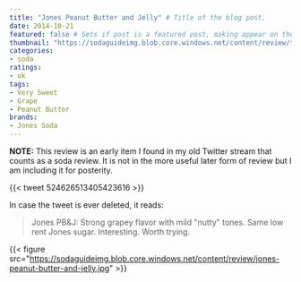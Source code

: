 ```yaml
---
title: "Jones Peanut Butter and Jelly" # Title of the blog post.
date: 2014-10-21
featured: false # Sets if post is a featured post, making appear on the home page side bar.
thumbnail: "https://sodaguideimg.blob.core.windows.net/content/review/thumbs/jones-peanut-butter-and-jelly.jpg" # Sets thumbnail image appearing inside card on homepage.
categories:
- soda
ratings:
- ok
tags:
- Very Sweet
- Grape
- Peanut Butter
brands:
- Jones Soda
---
```


**NOTE:** This review is an early item I found in my old Twitter stream that counts as a soda review. It is not in the more useful later form of review but I am including it for posterity.

{{< tweet 524626513405423616 >}}

In case the tweet is ever deleted, it reads:
> Jones PB&J: Strong grapey flavor with mild "nutty" tones. Same low rent Jones sugar. Interesting. Worth trying.

{{< figure src="https://sodaguideimg.blob.core.windows.net/content/review/jones-peanut-butter-and-jelly.jpg" >}}